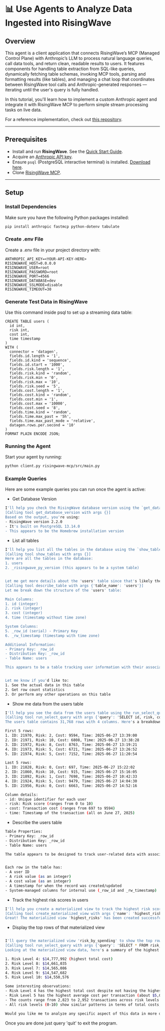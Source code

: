 # 📊 Use Agents to Analyze Data Ingested into RisingWave

## Overview

This agent is a client application that connects RisingWave’s MCP (Managed Control Plane) with Anthropic’s LLM to process natural language queries, call data tools, and return clean, readable results to users. It features components for handling table extraction from SQL-like queries, dynamically fetching table schemas, invoking MCP tools, parsing and formatting results (like tables), and managing a chat loop that coordinates between RisingWave tool calls and Anthropic-generated responses — iterating until the user's query is fully handled.

In this tutorial, you'll learn how to implement a custom Anthropic agent and integrate it with RisingWave MCP to perform simple stream processing tasks on live data.

For a reference implementation, check out [this repository](https://github.com/risingwavelabs/awesome-stream-processing/).

---

## Prerequisites

- Install and run **RisingWave**. See the [Quick Start Guide](https://docs.risingwave.com/get-started/quickstart/).
- Acquire an [Anthropic API key](https://console.anthropic.com/settings/keys).
- Ensure `psql` (PostgreSQL interactive terminal) is installed. [Download here](https://www.postgresql.org/download/).
- Clone [RisingWave MCP](https://github.com/risingwavelabs/risingwave-mcp.git).

---

## Setup

### Install Dependencies  
Make sure you have the following Python packages installed:
```bash
pip install anthropic fastmcp python-dotenv tabulate
```
### Create .env File
Create a .env file in your project directory with:
```env
ANTHROPIC_API_KEY=<YOUR-API-KEY-HERE>
RISINGWAVE_HOST=0.0.0.0
RISINGWAVE_USER=root
RISINGWAVE_PASSWORD=root
RISINGWAVE_PORT=4566
RISINGWAVE_DATABASE=dev
RISINGWAVE_SSLMODE=disable
RISINGWAVE_TIMEOUT=30
```
### Generate Test Data in RisingWave
Use this command inside psql to set up a streaming data table:
```psql
CREATE TABLE users (
  id int,
  risk int,
  cost int,
  time timestamp
)
WITH (
  connector = 'datagen',
  fields.id.length = '1',
  fields.id.kind = 'sequence',
  fields.id.start = '1000',
  fields.risk.length = '1',
  fields.risk.kind = 'random',
  fields.risk.min = '0',
  fields.risk.max = '10',
  fields.risk.seed = '5',
  fields.cost.length = '1',
  fields.cost.kind = 'random',
  fields.cost.min = '1',
  fields.cost.max = '10000',
  fields.cost.seed = '8',
  fields.time.kind = 'random',
  fields.time.max_past = '5h',
  fields.time.max_past_mode = 'relative',
  datagen.rows.per.second = '10'
)
FORMAT PLAIN ENCODE JSON;
```
### Running the Agent

Start your agent by running:
```bash
python client.py risingwave-mcp/src/main.py
```
### Example Queries

Here are some example queries you can run once the agent is active:

- Get Database Version
```bash
I'll help you check the RisingWave database version using the `get_database_version` function.
[Calling tool get_database_version with args {}]
Based on the output, you're using:
- RisingWave version 2.2.0
- It's built on PostgreSQL 13.14.0
- This appears to be the Homebrew installation version
```

- List all tables

```bash
I'll help you list all the tables in the database using the `show_tables` function.
[Calling tool show_tables with args {}]
Here are all the tables in the database:
1. users
2. _risingwave_py_version (this appears to be a system table)


Let me get more details about the 'users' table since that's likely the main table you're interested in.
[Calling tool describe_table with args {'table_name': 'users'}]
Let me break down the structure of the 'users' table:

Main Columns:
1. id (integer)
2. risk (integer)
3. cost (integer)
4. time (timestamp without time zone)

System Columns:
5. _row_id (serial) - Primary Key
6. _rw_timestamp (timestamp with time zone)

Additional Information:
- Primary Key: _row_id
- Distribution Key: _row_id
- Table Name: users

This appears to be a table tracking user information with their associated risk, cost, and timestamp data.


Let me know if you'd like to:
1. See the actual data in this table
2. Get row count statistics
3. Or perform any other operations on this table
```

- Show me data from the users table

```bash
I'll help you see the data from the users table using the run_select_query function.
[Calling tool run_select_query with args {'query': 'SELECT id, risk, cost, time FROM users;'}]
The users table contains 31,768 rows with 4 columns. Here's a breakdown:

First 5 rows:
1. ID: 21970, Risk: 2, Cost: 9594, Time: 2025-06-27 13:39:00
2. ID: 21971, Risk: 10, Cost: 6808, Time: 2025-06-27 13:38:28
3. ID: 21972, Risk: 8, Cost: 8763, Time: 2025-06-27 13:19:21
4. ID: 21973, Risk: 5, Cost: 6721, Time: 2025-06-27 13:26:52
5. ID: 21974, Risk: 5, Cost: 7152, Time: 2025-06-27 11:20:54

Last 5 rows:
1. ID: 21828, Risk: 0, Cost: 697, Time: 2025-06-27 15:22:02
2. ID: 21860, Risk: 10, Cost: 915, Time: 2025-06-27 15:16:05
3. ID: 21892, Risk: 1, Cost: 7698, Time: 2025-06-27 10:42:33
4. ID: 21924, Risk: 5, Cost: 9479, Time: 2025-06-27 14:04:30
5. ID: 21956, Risk: 0, Cost: 6663, Time: 2025-06-27 14:52:16

Column details:
- id: Unique identifier for each user
- risk: Risk score (ranges from 0 to 10)
- cost: Transaction cost (ranges from 697 to 9594)
- time: Timestamp of the transaction (all on June 27, 2025)
```

- Describe the users table

```bash
Table Properties:
- Primary Key: _row_id
- Distribution Key: _row_id
- Table Name: users

The table appears to be designed to track user-related data with associated risk scores, costs, and timestamps.


Each row in the table has:
- A user ID
- A risk value (as an integer)
- A cost value (as an integer)
- A timestamp for when the record was created/updated
- System-managed columns for internal use (_row_id and _rw_timestamp)
```

- Track the highest risk scores in users

```bash
I'll help you create a materialized view to track the highest risk scores from the users table. This will continuously maintain the maximum risk scores as new data comes in.
[Calling tool create_materialized_view with args {'name': 'highest_risks', 'sql_statement': 'SELECT id, risk, time \nFROM users \nWHERE risk = (SELECT MAX(risk) FROM users)'}]
Great! The materialized view 'highest_risks' has been created successfully. You can now query this view to see the highest risk scores from the users table. The view will maintain an up-to-date list of the highest risk values, making it efficient to monitor high-risk cases.
```

- Display the top rows of that materialized view

```bash

I'll query the materialized view 'risk_by_spending' to show the top rows:
[Calling tool run_select_query with args {'query': 'SELECT * FROM risk_by_spending LIMIT 10;'}]
Looking at the materialized view data, here's a summary of the highest total costs:

1. Risk Level 4: $14,777,992 (highest total cost)
2. Risk Level 8: $14,661,035
3. Risk Level 7: $14,565,086
4. Risk Level 9: $14,547,682
5. Risk Level 10: $14,550,576

Some interesting observations:
- Risk Level 4 has the highest total cost despite not having the highest count
- Risk Level 5 has the highest average cost per transaction (about $5,045)
- The counts range from 2,823 to 2,952 transactions across risk levels
- All risk levels (0-10) show similar patterns in terms of total costs, suggesting relatively even distribution

Would you like me to analyze any specific aspect of this data in more detail?
```

Once you are done just query 'quit' to exit the program.
